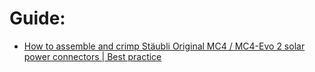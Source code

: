 # Guide:
- [How to assemble and crimp Stäubli Original MC4 / MC4-Evo 2 solar power connectors | Best practice](https://youtu.be/TfHsCjCEYI4)
